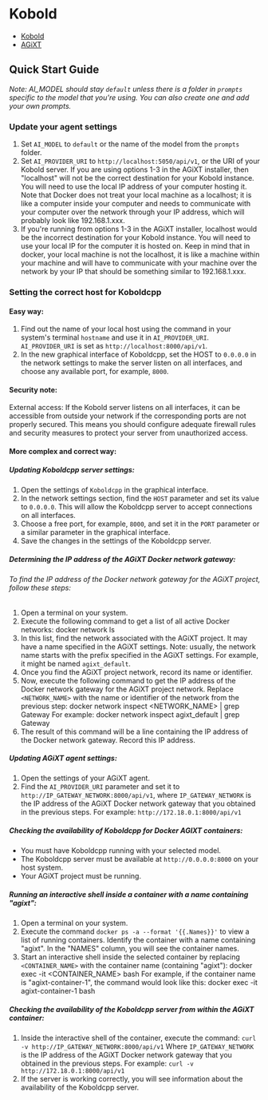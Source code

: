 # Kobold
- [Kobold](https://github.com/KoboldAI/KoboldAI-Client)
- [AGiXT](https://github.com/Josh-XT/AGiXT)

## Quick Start Guide
_Note: AI_MODEL should stay `default` unless there is a folder in `prompts` specific to the model that you're using. You can also create one and add your own prompts._

### Update your agent settings
1. Set `AI_MODEL` to `default` or the name of the model from the `prompts` folder.
2. Set `AI_PROVIDER_URI` to `http://localhost:5050/api/v1`, or the URI of your Kobold server.
If you are using options 1-3 in the AGiXT installer, then "localhost" will not be the correct destination for your Kobold instance.  You will need to use the local IP address of your computer hosting it.  Note that Docker does not treat your local machine as a localhost;  it is like a computer inside your computer and needs to communicate with your computer over the network through your IP address, which will probably look like 192.168.1.xxx.
3. If you're running from options 1-3 in the AGiXT installer, localhost would be the incorrect destination for your Kobold instance. You will need to use your local IP for the computer it is hosted on. Keep in mind that in docker, your local machine is not the localhost, it is like a machine within your machine and will have to communicate with your machine over the network by your IP that should be something similar to 192.168.1.xxx.

### Setting the correct host for Koboldcpp

#### Easy way:
1. Find out the name of your local host using the command in your system's terminal `hostname` and use it in `AI_PROVIDER_URI`. `AI_PROVIDER_URI` is set as `http://localhost:8000/api/v1`.
2. In the new graphical interface of Koboldcpp, set the HOST to `0.0.0.0` in the network settings to make the server listen on all interfaces, and choose any available port, for example, `8000`.

#### Security note:
External access: If the Kobold server listens on all interfaces, it can be accessible from outside your network if the corresponding ports are not properly secured. This means you should configure adequate firewall rules and security measures to protect your server from unauthorized access.

#### More complex and correct way:

##### Updating Koboldcpp server settings:
1. Open the settings of `Koboldcpp` in the graphical interface.
2. In the network settings section, find the `HOST` parameter and set its value to `0.0.0.0`. This will allow the Koboldcpp server to accept connections on all interfaces.
3. Choose a free port, for example, `8000`, and set it in the `PORT` parameter or a similar parameter in the graphical interface.
4. Save the changes in the settings of the Koboldcpp server.

##### Determining the IP address of the AGiXT Docker network gateway:
###### To find the IP address of the Docker network gateway for the AGiXT project, follow these steps:
1. Open a terminal on your system.
2. Execute the following command to get a list of all active Docker networks: docker network ls
3. In this list, find the network associated with the AGiXT project. It may have a name specified in the AGiXT settings. Note: usually, the network name starts with the prefix specified in the AGiXT settings. For example, it might be named `agixt_default`.
4. Once you find the AGiXT project network, record its name or identifier.
5. Now, execute the following command to get the IP address of the Docker network gateway for the AGiXT project network. Replace `<NETWORK_NAME>` with the name or identifier of the network from the previous step: docker network inspect <NETWORK_NAME> | grep Gateway For example: docker network inspect agixt_default | grep Gateway
6. The result of this command will be a line containing the IP address of the Docker network gateway. Record this IP address.

##### Updating AGiXT agent settings:
1. Open the settings of your AGiXT agent.
2. Find the `AI_PROVIDER_URI` parameter and set it to `http://IP_GATEWAY_NETWORK:8000/api/v1`, where `IP_GATEWAY_NETWORK` is the IP address of the AGiXT Docker network gateway that you obtained in the previous steps. For example: `http://172.18.0.1:8000/api/v1`

##### Checking the availability of Koboldcpp for Docker AGIXT containers:
- You must have Koboldcpp running with your selected model.
- The Koboldcpp server must be available at `http://0.0.0.0:8000` on your host system.
- Your AGiXT project must be running.

##### Running an interactive shell inside a container with a name containing "agixt":
1. Open a terminal on your system.
2. Execute the command `docker ps -a --format '{{.Names}}'` to view a list of running containers. Identify the container with a name containing "agixt". In the "NAMES" column, you will see the container names.
3. Start an interactive shell inside the selected container by replacing `<CONTAINER_NAME>` with the container name (containing "agixt"): docker exec -it <CONTAINER_NAME> bash For example, if the container name is "agixt-container-1", the command would look like this: docker exec -it agixt-container-1 bash

##### Checking the availability of the Koboldcpp server from within the AGiXT container:
1. Inside the interactive shell of the container, execute the command: `curl -v http://IP_GATEWAY_NETWORK:8000/api/v1` Where `IP_GATEWAY_NETWORK` is the IP address of the AGiXT Docker network gateway that you obtained in the previous steps. For example: `curl -v http://172.18.0.1:8000/api/v1`
3. If the server is working correctly, you will see information about the availability of the Koboldcpp server.


